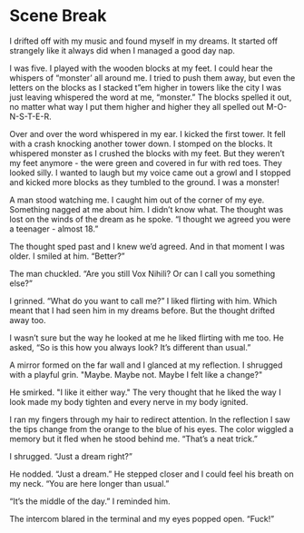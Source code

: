#  Scene Break

I drifted off with my music and found myself in my dreams. It started off
strangely like it always did when I managed a good day nap.

I was five. I played with the wooden blocks at my feet. I could hear the
whispers of “monster’ all around me. I tried to push them away, but even the
letters on the blocks as I stacked t”em higher in towers like the city I was
just leaving whispered the word at me, “monster.” The blocks spelled it out, no
matter what way I put them higher and higher they all spelled out M-O-N-S-T-E-R.

Over and over the word whispered in my ear. I kicked the first tower. It fell
with a crash knocking another tower down. I stomped on the blocks. It whispered
monster as I crushed the blocks with my feet. But they weren’t my feet anymore -
the were green and covered in fur with red toes. They looked silly. I wanted to
laugh but my voice came out a growl and I stopped and kicked more blocks as they
tumbled to the ground. I was a monster!

A man stood watching me. I caught him out of the corner of my eye. Something
nagged at me about him. I didn’t know what. The thought was lost on the winds of
the dream as he spoke. “I thought we agreed you were a teenager - almost 18.”

The thought sped past and I knew we’d agreed. And in that moment I was older. I
smiled at him. “Better?”

The man chuckled. “Are you still Vox Nihili? Or can I call you something else?”

I grinned. “What do you want to call me?” I liked flirting with him. Which meant
that I had seen him in my dreams before. But the thought drifted away too.

I wasn’t sure but the way he looked at me he liked flirting with me too. He
asked, “So is this how you always look? It’s different than usual.”

A mirror formed on the far wall and I glanced at my reflection. I shrugged with
a playful grin. "Maybe. Maybe not. Maybe I felt like a change?"

He smirked. "I like it either way." The very thought that he liked the way I
look made my body tighten and every nerve in my body ignited.

I ran my fingers through my hair to redirect attention. In the reflection I saw
the tips change from the orange to the blue of his eyes. The color wiggled a
memory but it fled when he stood behind me. “That’s a neat trick.”

I shrugged. “Just a dream right?”

He nodded. “Just a dream.” He stepped closer and I could feel his breath on my
neck. “You are here longer than usual.”

“It’s the middle of the day.” I reminded him.

The intercom blared in the terminal and my eyes popped open. “Fuck!”

